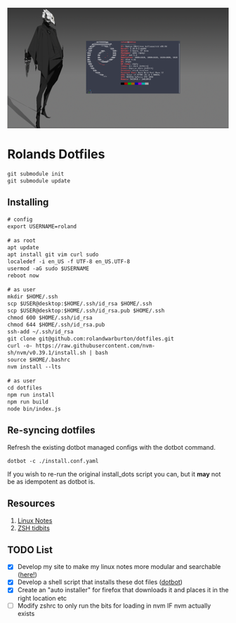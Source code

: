 ![heading](https://github.com/RolandWarburton/dotfiles/raw/master/Media/heading.png  "heading")

# Rolands Dotfiles

```none
git submodule init
git submodule update
```

## Installing

```none
# config
export USERNAME=roland

# as root
apt update
apt install git vim curl sudo
localedef -i en_US -f UTF-8 en_US.UTF-8
usermod -aG sudo $USERNAME
reboot now

# as user
mkdir $HOME/.ssh
scp $USER@desktop:$HOME/.ssh/id_rsa $HOME/.ssh
scp $USER@desktop:$HOME/.ssh/id_rsa.pub $HOME/.ssh
chmod 600 $HOME/.ssh/id_rsa
chmod 644 $HOME/.ssh/id_rsa.pub
ssh-add ~/.ssh/id_rsa
git clone git@github.com:rolandwarburton/dotfiles.git
curl -o- https://raw.githubusercontent.com/nvm-sh/nvm/v0.39.1/install.sh | bash
source $HOME/.bashrc
nvm install --lts

# as user
cd dotfiles
npm run install
npm run build
node bin/index.js
```

## Re-syncing dotfiles

Refresh the existing dotbot managed configs with the dotbot command.

```none
dotbot -c ./install.conf.yaml
```

If you wish to re-run the original install_dots script you can, but it **may** not be as idempotent as dotbot is.

## Resources

1. [Linux Notes](https://blog.rolandw.dev/notes/linux/)
2. [ZSH tidbits](http://zzapper.co.uk/zshtips.html)

## TODO List

* [x] Develop my site to make my linux notes more modular and searchable ([here!](https://blog.rolandw.dev/notes/linux))
* [x] Develop a shell script that installs these dot files ([dotbot](https://github.com/anishathalye/dotbot))
* [x] Create an "auto installer" for firefox that downloads it and places it in the right location etc
* [ ] Modify zshrc to only run the bits for loading in nvm IF nvm actually exists
